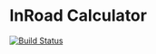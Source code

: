 # InRoad Calculator

[![Build Status](https://travis-ci.org/bufferapp/android-clean-architecture-boilerplate.svg?branch=master)](https://travis-ci.org/MariuszKopec/ccf_android_login.svg?branch=master)
